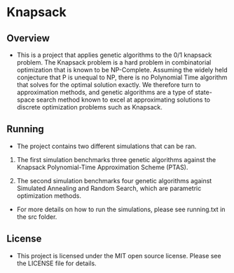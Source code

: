 # Knapsack

## Overview

* This is a project that applies genetic algorithms to the 0/1
knapsack problem. The Knapsack problem is a hard problem in combinatorial
optimization that is known to be NP-Complete. Assuming the widely held conjecture
that P is unequal to NP, there is no Polynomial Time algorithm that solves
for the optimal solution exactly. We therefore turn to approximation methods,
and genetic algorithms are a type of state-space search method known to excel
at approximating solutions to discrete optimization problems such as Knapsack.

## Running

* The project contains two different simulations that can be ran.

1. The first simulation benchmarks three genetic algorithms against the Knapsack
Polynomial-Time Approximation Scheme (PTAS).

2. The second simulation benchmarks four genetic algorithms against Simulated
Annealing and Random Search, which are parametric optimization methods.

* For more details on how to run the simulations, please see running.txt in the src
folder.

## License

* This project is licensed under the MIT open source license. Please see the LICENSE file for details.